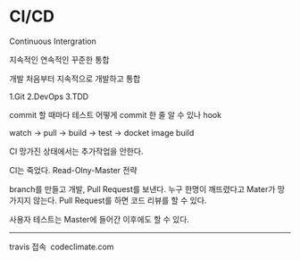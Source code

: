 # CI/CD

Continuous Intergration

지속적인 연속적인 꾸준한 통합

개발 처음부터 지속적으로 개발하고 통합

1.Git
2.DevOps
3.TDD

commit 할 때마다 테스트
어떻게 commit 한 줄 알 수 있나
hook

watch -> pull -> build -> test -> docket image build

CI 망가진 상태에서는 추가작업을 안한다.

CI는 죽었다.
Read-Olny-Master 전략

branch를 만들고 개발, Pull Request를 보낸다.
누구 한명이 깨뜨렸다고 Mater가 망가지지 않는다.
Pull Request를 하면 코드 리뷰를 할 수 있다.

사용자 테스트는 Master에 들어간 이후에도 할 수 있다.

----

travis 접속
​
codeclimate.com
